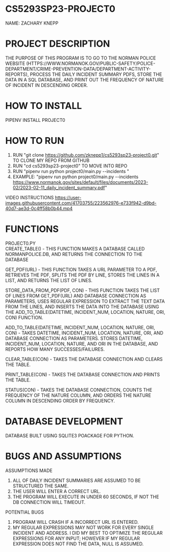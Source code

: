 # CS5293SP23-PROJECT0
NAME: ZACHARY KNEPP

# PROJECT DESCRIPTION
THE PURPOSE OF THIS PROGRAM IS TO GO TO THE NORMAN POLICE WEBSITE (HTTPS://WWW.NORMANOK.GOV/PUBLIC-SAFETY/POLICE-DEPARTMENT/CRIME-PREVENTION-DATA/DEPARTMENT-ACTIVITY-REPORTS), PROCESS THE DAILY INCIDENT SUMMARY PDFS, STORE THE DATA IN A SQL DATABASE, AND PRINT OUT THE FREQUENCY OF NATURE OF INCIDENT IN DESCENDING ORDER. 


# HOW TO INSTALL
PIPENV INSTALL PROJECT0


#  HOW TO RUN
1. RUN "git clone https://github.com/zknepp1/cs5293sp23-project0.git" TO CLONE MY REPO FROM GITHUB
2. RUN "cd cs5293sp23-project0" TO MOVE INTO REPO
3. RUN "pipenv run python project0/main.py --incidents <URL TO PDF>"
4. EXAMPLE: "pipenv run python project0/main.py --incidents https://www.normanok.gov/sites/default/files/documents/2023-02/2023-02-11_daily_incident_summary.pdf"

VIDEO INSTRUCTIONS
https://user-images.githubusercontent.com/41703755/223562976-e733f942-d9bd-40d7-ae3d-0c4ff58b0b44.mp4



# FUNCTIONS
PROJECT0.PY \
CREATE_TABLE() - THIS FUNCTION MAKES A DATABASE CALLED NORMANPOLICE.DB, AND RETURNS THE CONNECTION TO THE DATABASE

GET_PDF(URL) - THIS FUNCTION TAKES A URL PARAMETER TO A PDF, RETRIEVES THE PDF, SPLITS THE PDF BY LINE, STORES THE LINES IN A LIST, AND RETURNS THE LIST OF LINES.

STORE_DATA_FROM_PDF(PDF, CON) - THIS FUNCTION TAKES THE LIST OF LINES FROM GET_PDF(URL) AND DATABASE CONNECTION AS PARAMETERS, USES REGULAR EXPRESSION TO EXTRACT THE TEXT DATA FROM THE LINES, AND INSERTS THE DATA INTO THE DATABASE USING THE ADD_TO_TABLE(DATETIME, INCIDENT_NUM, LOCATION, NATURE, ORI, CON) FUNCTION.

ADD_TO_TABLE(DATETIME, INCIDENT_NUM, LOCATION, NATURE, ORI, CON) - TAKES DATETIME, INCIDENT_NUM, LOCATION, NATURE, ORI, AND DATABASE CONNECTION AS PARAMETERS. STORES DATETIME, INCIDENT_NUM, LOCATION, NATURE, AND ORI IN THE DATABASE, AND REPORTS HOW MANY SUCCESSES/FAILURES.

CLEAR_TABLE(CON) - TAKES THE DATABASE CONNECTION AND CLEARS THE TABLE.

PRINT_TABLE(CON) - TAKES THE DATABASE CONNECTION AND PRINTS THE TABLE.

STATUS(CON) - TAKES THE DATABASE CONNECTION, COUNTS THE FREQUENCY OF THE NATURE COLUMN, AND ORDERS THE NATURE COLUMN IN DESCENDING ORDER BY FREQUENCY.



# DATABASE DEVELOPMENT
DATABASE BUILT USING SQLITE3 POACKAGE FOR PYTHON.

# BUGS AND ASSUMPTIONS
ASSUMPTIONS MADE
1. ALL OF DAILY INCIDENT SUMMARIES ARE ASSUMED TO BE STRUCTURED THE SAME.
2. THE USER WILL ENTER A CORRECT URL.
3. THE PROGRAM WILL EXECUTE IN UNDER 60 SECONDS, IF NOT THE DB CONNECTION WILL TIMEOUT.

POTENTIAL BUGS
1. PROGRAM WILL CRASH IF A INCORRECT URL IS ENTERED.
2. MY REGULAR EXPRESSIONS MAY NOT WORK FOR EVERY SINGLE INCIDENT AND ADDRESS. I DID MY BEST TO OPTIMIZE THE REGULAR EXPRESSIONS FOR ANY INPUT; HOWEVER IF MY REGULAR EXPRESSION DOES NOT FIND THE DATA, NULL IS ASSUMED.


